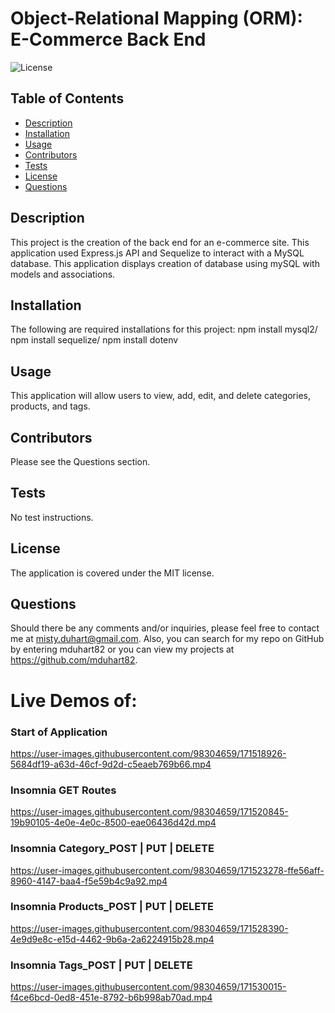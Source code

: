 # Object-Relational Mapping (ORM): E-Commerce Back End
  ![License](https://img.shields.io/badge/License-MIT-brightgreen)

  ## Table of Contents
  * [Description](#description)
  * [Installation](#installation)
  * [Usage](#usage)
  * [Contributors](#contribution)
  * [Tests](#test)
  * [License](#license)
  * [Questions](#questions)
  
  ## Description 
  This project is the creation of the back end for an e-commerce site. This application used Express.js API and Sequelize to interact with a MySQL database. This application displays creation of database using mySQL with models and associations.
  
  ## Installation 
  The following are required installations for this project: npm install mysql2/ npm install sequelize/ npm install dotenv

  ## Usage 
  This application will allow users to view, add, edit, and delete categories, products, and tags.

  ## Contributors
  Please see the Questions section.

  ## Tests
  No test instructions.

  ## License 
  The application is covered under the MIT license.
 

  ## Questions
  Should there be any comments and/or inquiries, please feel free to contact me at misty.duhart@gmail.com. Also, you can search for my repo on GitHub by entering mduhart82 or you can view my projects at https://github.com/mduhart82.

# Live Demos of:

### Start of Application
https://user-images.githubusercontent.com/98304659/171518926-5684df19-a63d-46cf-9d2d-c5eaeb769b66.mp4

### Insomnia GET Routes
https://user-images.githubusercontent.com/98304659/171520845-19b90105-4e0e-4e0c-8500-eae06436d42d.mp4

### Insomnia Category_POST | PUT | DELETE
https://user-images.githubusercontent.com/98304659/171523278-ffe56aff-8960-4147-baa4-f5e59b4c9a92.mp4

### Insomnia Products_POST | PUT | DELETE
https://user-images.githubusercontent.com/98304659/171528390-4e9d9e8c-e15d-4462-9b6a-2a6224915b28.mp4

### Insomnia Tags_POST | PUT | DELETE
https://user-images.githubusercontent.com/98304659/171530015-f4ce6bcd-0ed8-451e-8792-b6b998ab70ad.mp4



